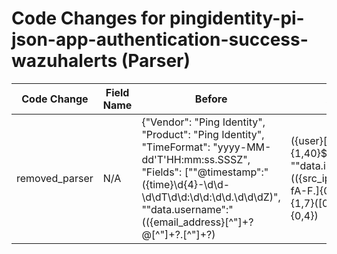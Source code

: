 # Code Changes for pingidentity-pi-json-app-authentication-success-wazuhalerts (Parser)

| Code Change | Field Name | Before | After |
|-------------|------------|--------|-------|
| removed_parser | N/A | {"Vendor": "Ping Identity", "Product": "Ping Identity", "TimeFormat": "yyyy-MM-dd'T'HH:mm:ss.SSSZ", "Fields": ["\"@timestamp\":\"({time}\d{4}-\d\d-\d\dT\d\d:\d\d:\d\d\.\d\d\dZ)", "\"data.username\":\"(({email_address}[^\"]+?@[^\"]+?\.[^\"]+?)|({user}[\w\.\-\!\#\^\~]{1,40}\$?))\"", "\"data.ip_address\":\"(({src_ip}((([0-9a-fA-F.]{0,4}):{1,2}){1,7}([0-9a-fA-F]){0,4})|(((25[0-5]|(2[0-4]|1\d|[0-9]|)\d)\.?\b){4}))(:({src_port}\d+))?)\s*\"", "\"data.hostname\":\"({host}[^\"]+)", "\"location\":\"({log_location}[^\"]+)", "\"path\":\"({log_path}[^\"]+)", "\"agent.id\":\"({agent_id}\d+)", "\"manager.name\":\"({wazuh_manager}[^\"]+)", "\"rule.description\":\"({description}[^\"]+)", "\"decoder.name\":\"({decoder_name}[^\"]+)", "\"rule.id\":\"({rule_id}\d+)", "\"agent.name\":\"({agent_name}[^\"]+)", "\"agent.id\":\"({agent_id}[^\"]+)", "\"data.status\":\"({result}[^\"]+)", "({app}Ping)", "\"data.link2\":\"({app}[^\"]+)", "\"data.type\":\"({additional_info}[^\"]+)"], "DupFields": ["description->event_name"], "Name": "pingidentity-pi-json-app-authentication-success-wazuhalerts", "ParserVersion": "v1.0.0", "Conditions": ["\"data.type\":\"AUTHN_ATTEMPT\"", "\"type\":\"wazuh-alerts\""]} | N/A |
